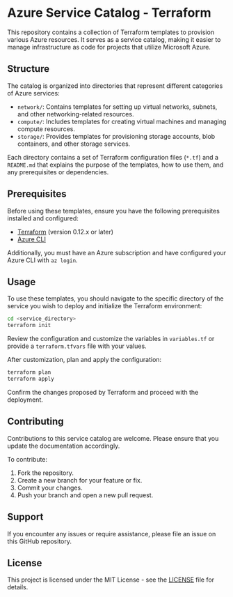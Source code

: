 # Azure Service Catalog - Terraform

This repository contains a collection of Terraform templates to provision various Azure resources. It serves as a service catalog, making it easier to manage infrastructure as code for projects that utilize Microsoft Azure.

## Structure

The catalog is organized into directories that represent different categories of Azure services:

- `network/`: Contains templates for setting up virtual networks, subnets, and other networking-related resources.
- `compute/`: Includes templates for creating virtual machines and managing compute resources.
- `storage/`: Provides templates for provisioning storage accounts, blob containers, and other storage services.

Each directory contains a set of Terraform configuration files (`*.tf`) and a `README.md` that explains the purpose of the templates, how to use them, and any prerequisites or dependencies.

## Prerequisites

Before using these templates, ensure you have the following prerequisites installed and configured:

- [Terraform](https://www.terraform.io/downloads.html) (version 0.12.x or later)
- [Azure CLI](https://docs.microsoft.com/en-us/cli/azure/install-azure-cli)

Additionally, you must have an Azure subscription and have configured your Azure CLI with `az login`.

## Usage

To use these templates, you should navigate to the specific directory of the service you wish to deploy and initialize the Terraform environment:

```bash
cd <service_directory>
terraform init
```

Review the configuration and customize the variables in `variables.tf` or provide a `terraform.tfvars` file with your values.

After customization, plan and apply the configuration:

```bash
terraform plan
terraform apply
```

Confirm the changes proposed by Terraform and proceed with the deployment.

## Contributing

Contributions to this service catalog are welcome. Please ensure that you update the documentation accordingly.

To contribute:

1. Fork the repository.
2. Create a new branch for your feature or fix.
3. Commit your changes.
4. Push your branch and open a new pull request.

## Support

If you encounter any issues or require assistance, please file an issue on this GitHub repository.

## License

This project is licensed under the MIT License - see the [LICENSE](LICENSE) file for details.
